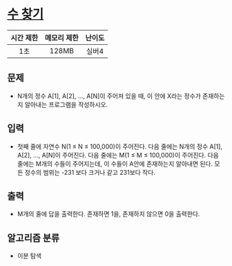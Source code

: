 # [수 찾기](https://www.acmicpc.net/problem/1920)

|시간 제한|메모리 제한|난이도|
|:-------:|:---------:|:---:|
|1초|128MB|실버4|

## 문제
- N개의 정수 A[1], A[2], …, A[N]이 주어져 있을 때, 이 안에 X라는 정수가 존재하는지 알아내는 프로그램을 작성하시오.

## 입력
- 첫째 줄에 자연수 N(1 ≤ N ≤ 100,000)이 주어진다. 다음 줄에는 N개의 정수 A[1], A[2], …, A[N]이 주어진다. 다음 줄에는 M(1 ≤ M ≤ 100,000)이 주어진다. 다음 줄에는 M개의 수들이 주어지는데, 이 수들이 A안에 존재하는지 알아내면 된다. 모든 정수의 범위는 -231 보다 크거나 같고 231보다 작다.

## 출력
- M개의 줄에 답을 출력한다. 존재하면 1을, 존재하지 않으면 0을 출력한다.

## 알고리즘 분류
- 이분 탐색